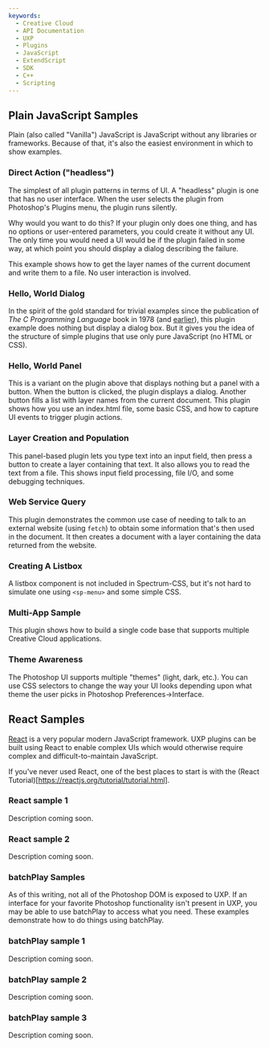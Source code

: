 ```yaml
---
keywords:
  - Creative Cloud
  - API Documentation
  - UXP
  - Plugins
  - JavaScript
  - ExtendScript
  - SDK
  - C++
  - Scripting
---
```


## Plain JavaScript Samples

Plain (also called "Vanilla") JavaScript is JavaScript without any libraries or frameworks. Because of that, it's also the easiest environment in which to show examples.

### Direct Action ("headless")

The simplest of all plugin patterns in terms of UI. A "headless" plugin is one that has no user interface. When the user selects the plugin from Photoshop's Plugins menu, the plugin runs silently.

Why would you want to do this? If your plugin only does one thing, and has no options or user-entered parameters, you could create it without any UI. The only time you would need a UI would be if the plugin failed in some way, at which point you should display a dialog describing the failure.

This example shows how to get the layer names of the current document and write them to a file. No user interaction is involved.

### Hello, World Dialog

In the spirit of the gold standard for trivial examples since the publication of *The C Programming Language* book in 1978 (and [earlier](https://www.thesoftwareguild.com/blog/the-history-of-hello-world/)), this plugin example does nothing but display a dialog box. But it gives you the idea of the structure of simple plugins that use only pure JavaScript (no HTML or CSS).

### Hello, World Panel

This is a variant on the plugin above that displays nothing but a panel with a button. When the button is clicked, the plugin displays a dialog. Another button fills a list with layer names from the current document. This plugin shows how you use an index.html file, some basic CSS, and how to capture UI events to trigger plugin actions.

### Layer Creation and Population

This panel-based plugin lets you type text into an input field, then press a button to create a layer containing that text. It also allows you to read the text from a file. This shows input field processing, file I/O, and some debugging techniques.

### Web Service Query

This plugin demonstrates the common use case of needing to talk to an external website (using `fetch`) to obtain some information that's then used in the document. It then creates a document with a layer containing the data returned from the website.

### Creating A Listbox

A listbox component is not included in Spectrum-CSS, but it's not hard to simulate one using `<sp-menu>` and some simple CSS.

### Multi-App Sample

This plugin shows how to build a single code base that supports multiple Creative Cloud applications.

### Theme Awareness

The Photoshop UI supports multiple "themes" (light, dark, etc.). You can use CSS selectors to change the way your UI looks depending upon what theme the user picks in Photoshop Preferences->Interface.

## React Samples

[React](https://reactjs.org) is a very popular modern JavaScript framework. UXP plugins can be built using React to enable complex UIs which would otherwise require complex and difficult-to-maintain JavaScript.

If you've never used React, one of the best places to start is with the (React Tutorial)[https://reactjs.org/tutorial/tutorial.html].

### React sample 1

Description coming soon.

### React sample 2

Description coming soon.

### batchPlay Samples

As of this writing, not all of the Photoshop DOM is exposed to UXP. If an interface for your favorite Photoshop functionality isn't present in UXP, you may be able to use batchPlay to access what you need. These examples demonstrate how to do things using batchPlay.

### batchPlay sample 1

Description coming soon.

### batchPlay sample 2

Description coming soon.

### batchPlay sample 3

Description coming soon.
